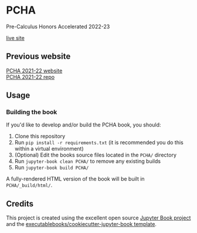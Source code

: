# PCHA

Pre-Calculus Honors Accelerated 2022-23

[live site](https://dkessner.github.io/PCHA/)  

## Previous website

[PCHA 2021-22 website](https://dkessner.github.io/PCHA_2021-22/)  
[PCHA 2021-22 repo](https://github.com/dkessner/PCHA_2021-22)

## Usage

### Building the book

If you'd like to develop and/or build the PCHA book, you should:

1. Clone this repository
2. Run `pip install -r requirements.txt` (it is recommended you do this within a virtual environment)
3. (Optional) Edit the books source files located in the `PCHA/` directory
4. Run `jupyter-book clean PCHA/` to remove any existing builds
5. Run `jupyter-book build PCHA/`

A fully-rendered HTML version of the book will be built in `PCHA/_build/html/`.

## Credits

This project is created using the excellent open source [Jupyter Book
project](https://jupyterbook.org/) and the
[executablebooks/cookiecutter-jupyter-book
template](https://github.com/executablebooks/cookiecutter-jupyter-book).

